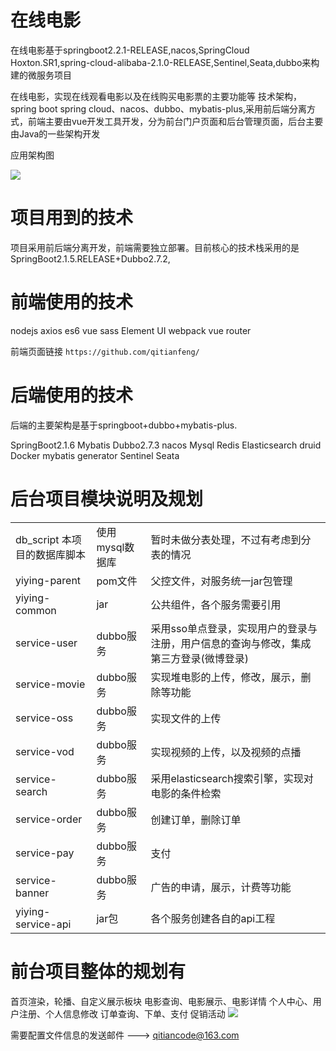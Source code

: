 # 在线电影
 在线电影基于springboot2.2.1-RELEASE,nacos,SpringCloud Hoxton.SR1,spring-cloud-alibaba-2.1.0-RELEASE,Sentinel,Seata,dubbo来构建的微服务项目
 
在线电影，实现在线观看电影以及在线购买电影票的主要功能等
技术架构，spring boot spring cloud、nacos、dubbo、mybatis-plus,采用前后端分离方式，前端主要由vue开发工具开发，分为前台门户页面和后台管理页面，后台主要由Java的一些架构开发

应用架构图

![](https://github.com/qitianfeng/yiying-parent/blob/master/img/%E5%9C%A8%E7%BA%BF%E7%94%B5%E5%BD%B1%E6%8A%80%E6%9C%AF%E6%9E%B6%E6%9E%84%E5%9B%BE.jpg)

# 项目用到的技术
项目采用前后端分离开发，前端需要独立部署。目前核心的技术栈采用的是SpringBoot2.1.5.RELEASE+Dubbo2.7.2,

# 前端使用的技术
nodejs
axios
es6
vue
sass
Element UI
webpack
vue router

前端页面链接
````https://github.com/qitianfeng/````

# 后端使用的技术
后端的主要架构是基于springboot+dubbo+mybatis-plus.

SpringBoot2.1.6
Mybatis
Dubbo2.7.3
nacos
Mysql
Redis
Elasticsearch
druid
Docker
mybatis generator
Sentinel
Seata

# 后台项目模块说明及规划
|                              |                 |                                                              |
| ---------------------------- | --------------- | ------------------------------------------------------------ |
| db_script 本项目的数据库脚本 | 使用mysql数据库 | 暂时未做分表处理，不过有考虑到分表的情况                     |
| yiying-parent                | pom文件         | 父控文件，对服务统一jar包管理                                |
| yiying-common                | jar             | 公共组件，各个服务需要引用                                   |
| service-user                 | dubbo服务       | 采用sso单点登录，实现用户的登录与注册，用户信息的查询与修改，集成第三方登录(微博登录) |
| service-movie                | dubbo服务       | 实现堆电影的上传，修改，展示，删除等功能                     |
| service-oss                  | dubbo服务       | 实现文件的上传                                               |
| service-vod                  | dubbo服务       | 实现视频的上传，以及视频的点播                               |
| service-search               | dubbo服务       | 采用elasticsearch搜索引擎，实现对电影的条件检索              |
| service-order                | dubbo服务       | 创建订单，删除订单                                           |
| service-pay                  | dubbo服务       | 支付                                                         |
| service-banner               | dubbo服务       | 广告的申请，展示，计费等功能                                 |
| yiying-service-api           | jar包           | 各个服务创建各自的api工程                                    |




# 前台项目整体的规划有
首页渲染，轮播、自定义展示板块
电影查询、电影展示、电影详情
个人中心、用户注册、个人信息修改
订单查询、下单、支付
促销活动
![](https://github.com/qitianfeng/yiying-parent/blob/master/img/%E5%89%8D%E7%AB%AF%E6%9E%B6%E6%9E%84.jpg)



需要配置文件信息的发送邮件  ---> qitiancode@163.com 


